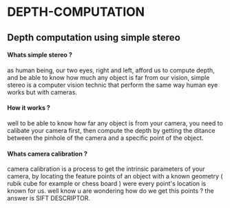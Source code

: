 # DEPTH-COMPUTATION
## Depth computation using simple stereo

#### Whats simple stereo ?

as human being, our two eyes, right and left, afford us to compute depth, and be able to know how much any object is far from our vision, simple stereo is a computer vision technic that perform the same way human eye works but with cameras.

#### How it works ?

well to be able to know how far any object is from your camera, you need to calibate your camera first, then compute the depth by getting the ditance between the pinhole of the camera and a specific point of the object.

#### Whats camera calibration ?

camera calibration is a process to get the intrinsic parameters of your camera, by locating the feature points of an object with a known geometry ( rubik cube for example or chess board ) were every point's location is known for us. well know u are wondering how do we get this points ? the answer is SIFT DESCRIPTOR.
